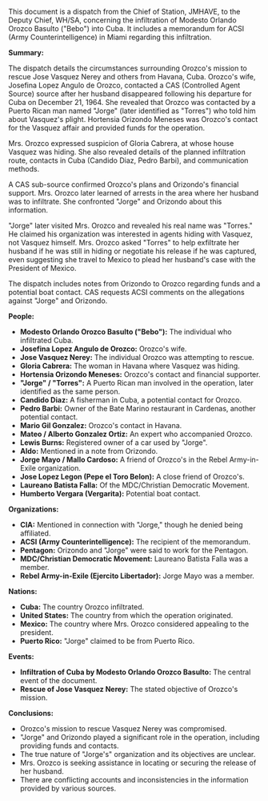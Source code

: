 This document is a dispatch from the Chief of Station, JMHAVE, to the Deputy Chief, WH/SA, concerning the infiltration of Modesto Orlando Orozco Basulto ("Bebo") into Cuba. It includes a memorandum for ACSI (Army Counterintelligence) in Miami regarding this infiltration.

**Summary:**

The dispatch details the circumstances surrounding Orozco's mission to rescue Jose Vasquez Nerey and others from Havana, Cuba. Orozco's wife, Josefina Lopez Angulo de Orozco, contacted a CAS (Controlled Agent Source) source after her husband disappeared following his departure for Cuba on December 21, 1964. She revealed that Orozco was contacted by a Puerto Rican man named "Jorge" (later identified as "Torres") who told him about Vasquez's plight. Hortensia Orizondo Meneses was Orozco's contact for the Vasquez affair and provided funds for the operation.

Mrs. Orozco expressed suspicion of Gloria Cabrera, at whose house Vasquez was hiding. She also revealed details of the planned infiltration route, contacts in Cuba (Candido Diaz, Pedro Barbi), and communication methods.

A CAS sub-source confirmed Orozco's plans and Orizondo's financial support. Mrs. Orozco later learned of arrests in the area where her husband was to infiltrate. She confronted "Jorge" and Orizondo about this information.

"Jorge" later visited Mrs. Orozco and revealed his real name was "Torres." He claimed his organization was interested in agents hiding with Vasquez, not Vasquez himself. Mrs. Orozco asked "Torres" to help exfiltrate her husband if he was still in hiding or negotiate his release if he was captured, even suggesting she travel to Mexico to plead her husband's case with the President of Mexico.

The dispatch includes notes from Orizondo to Orozco regarding funds and a potential boat contact. CAS requests ACSI comments on the allegations against "Jorge" and Orizondo.

**People:**

*   **Modesto Orlando Orozco Basulto ("Bebo"):** The individual who infiltrated Cuba.
*   **Josefina Lopez Angulo de Orozco:** Orozco's wife.
*   **Jose Vasquez Nerey:** The individual Orozco was attempting to rescue.
*   **Gloria Cabrera:** The woman in Havana where Vasquez was hiding.
*   **Hortensia Orizondo Meneses:** Orozco's contact and financial supporter.
*   **"Jorge" / "Torres":** A Puerto Rican man involved in the operation, later identified as the same person.
*   **Candido Diaz:** A fisherman in Cuba, a potential contact for Orozco.
*   **Pedro Barbi:** Owner of the Bate Marino restaurant in Cardenas, another potential contact.
*   **Mario Gil Gonzalez:** Orozco's contact in Havana.
*   **Mateo / Alberto Gonzalez Ortiz:** An expert who accompanied Orozco.
*   **Lewis Burns:** Registered owner of a car used by "Jorge".
*   **Aldo:** Mentioned in a note from Orizondo.
*   **Jorge Mayo / Mallo Cardoso:** A friend of Orozco's in the Rebel Army-in-Exile organization.
*   **Jose Lopez Legon (Pepe el Toro Belon):** A close friend of Orozco's.
*   **Laureano Batista Falla:** Of the MDC/Christian Democratic Movement.
*   **Humberto Vergara (Vergarita):** Potential boat contact.

**Organizations:**

*   **CIA:** Mentioned in connection with "Jorge," though he denied being affiliated.
*   **ACSI (Army Counterintelligence):** The recipient of the memorandum.
*   **Pentagon:** Orizondo and "Jorge" were said to work for the Pentagon.
*   **MDC/Christian Democratic Movement:** Laureano Batista Falla was a member.
*   **Rebel Army-in-Exile (Ejercito Libertador):** Jorge Mayo was a member.

**Nations:**

*   **Cuba:** The country Orozco infiltrated.
*   **United States:** The country from which the operation originated.
*   **Mexico:** The country where Mrs. Orozco considered appealing to the president.
*   **Puerto Rico:** "Jorge" claimed to be from Puerto Rico.

**Events:**

*   **Infiltration of Cuba by Modesto Orlando Orozco Basulto:** The central event of the document.
*   **Rescue of Jose Vasquez Nerey:** The stated objective of Orozco's mission.

**Conclusions:**

*   Orozco's mission to rescue Vasquez Nerey was compromised.
*   "Jorge" and Orizondo played a significant role in the operation, including providing funds and contacts.
*   The true nature of "Jorge's" organization and its objectives are unclear.
*   Mrs. Orozco is seeking assistance in locating or securing the release of her husband.
*   There are conflicting accounts and inconsistencies in the information provided by various sources.
